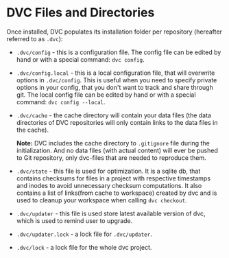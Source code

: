 # DVC Files and Directories

Once installed, DVC populates its installation folder per repository
(hereafter referred to as `.dvc`):

* `.dvc/config` - this is a configuration file.
  The config file can be edited by hand or with a special command: `dvc config`.

* `.dvc/config.local` - this is a local configuration file, that will overwrite
  options in `.dvc/config`. This is useful when you need to specify private
  options in your config, that you don't want to track and share through git.
  The local config file can be edited by hand or with a special command:
  `dvc config --local`.

* `.dvc/cache` - the cache directory will contain your data files (the data
  directories of DVC repositories will only contain links to the data files
  in the cache).

  **Note:** DVC includes the cache directory to `.gitignore` file during the
  initialization. And no data files (with actual content) will ever be pushed to
  Git repository, only dvc-files that are needed to reproduce them.

* `.dvc/state` - this file is used for optimization. It is a sqlite db, that
  contains checksums for files in a project with respective timestamps
  and inodes to avoid unnecessary checksum computations. It also contains a
  list of links(from cache to workspace) created by dvc and is used to cleanup
  your workspace when calling `dvc checkout`.
   
* `.dvc/updater` - this file is used store latest available version of dvc, which
  is used to remind user to upgrade.
   
* `.dvc/updater.lock` - a lock file for `.dvc/updater`.

* `.dvc/lock` - a lock file for the whole dvc project.
